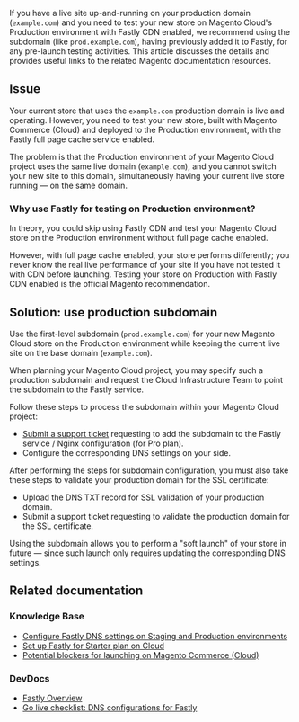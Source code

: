 If you have a live site up-and-running on your&nbsp;production domain (`` example.com ``) and you need to test your new store on Magento Cloud's Production environment with Fastly CDN enabled, we recommend using the subdomain (like `` prod.example.com ``), having previously added it to Fastly, for any pre-launch testing activities. This article discusses the details and provides useful links to the related Magento documentation resources.&nbsp;

## Issue

Your current store that uses the `` example.com `` production domain is live and operating. However, you need to test your new store, built with Magento Commerce (Cloud) and deployed to the Production environment, with the Fastly full page cache service enabled.

The problem is that the Production environment of your Magento Cloud project uses the same live domain (`` example.com ``), and you cannot switch your&nbsp;new site to this domain, simultaneously having your current live store running — on the same domain.

### Why use Fastly for testing on Production environment?

In theory, you could skip using Fastly CDN and test your Magento Cloud store on the Production environment without full page cache enabled.

However, with full page cache enabled, your store&nbsp;performs differently; you never know the real live performance of your site if you have not tested it with CDN before launching. Testing your store on Production with Fastly CDN enabled is the official Magento recommendation.

## Solution: use production subdomain

Use the first-level subdomain (`` prod.example.com ``) for your new Magento Cloud store on the Production environment while keeping the current live site on the base domain (`` example.com ``).

When planning your Magento Cloud project, you may specify&nbsp;such a production subdomain and request the Cloud Infrastructure&nbsp;Team to point the subdomain to the Fastly service.

Follow these steps to process the subdomain within your Magento Cloud project:

*   [Submit a support ticket](https://support.magento.com/hc/en-us/articles/360019088251) requesting to add the subdomain to the Fastly service / Nginx configuration (for Pro plan).
*   Configure the corresponding DNS settings on your side.

After performing the steps for subdomain configuration, you must also take these steps to validate your production domain for the SSL certificate:

*   Upload the DNS TXT record for SSL validation of your production domain.
*   Submit a support ticket requesting to validate the production domain for the SSL certificate.

Using the subdomain allows you to perform a "soft launch" of your store in future — since such launch only requires updating the corresponding DNS settings.

## Related documentation

### Knowledge Base

*   [Configure Fastly DNS settings on Staging and Production environments](https://support.magento.com/hc/en-us/articles/115004685913)
*   [Set up Fastly for Starter plan on Cloud](https://support.magento.com/hc/en-us/articles/360002491773)
*   [Potential blockers for launching on Magento Commerce (Cloud)](https://support.magento.com/hc/en-us/articles/115002517274)

### DevDocs

*   <a class="external-link" href="http://devdocs.magento.com/guides/v2.2/cloud/basic-information/cloud-fastly.html" rel="nofollow">Fastly Overview</a>
*   [Go live checklist: DNS configurations for Fastly](http://devdocs.magento.com/guides/v2.2/cloud/live/go-live-checklist.html#dns)